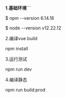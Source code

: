 **1.基础环境**```

$ npm --version
6.14.16

$ node --version
v12.22.12

2.编译vue build

npm install

3.运行测试

npm run dev

4.编译静态

npm run build:prod


```

```

```

```

```

```

```

```

```

```
